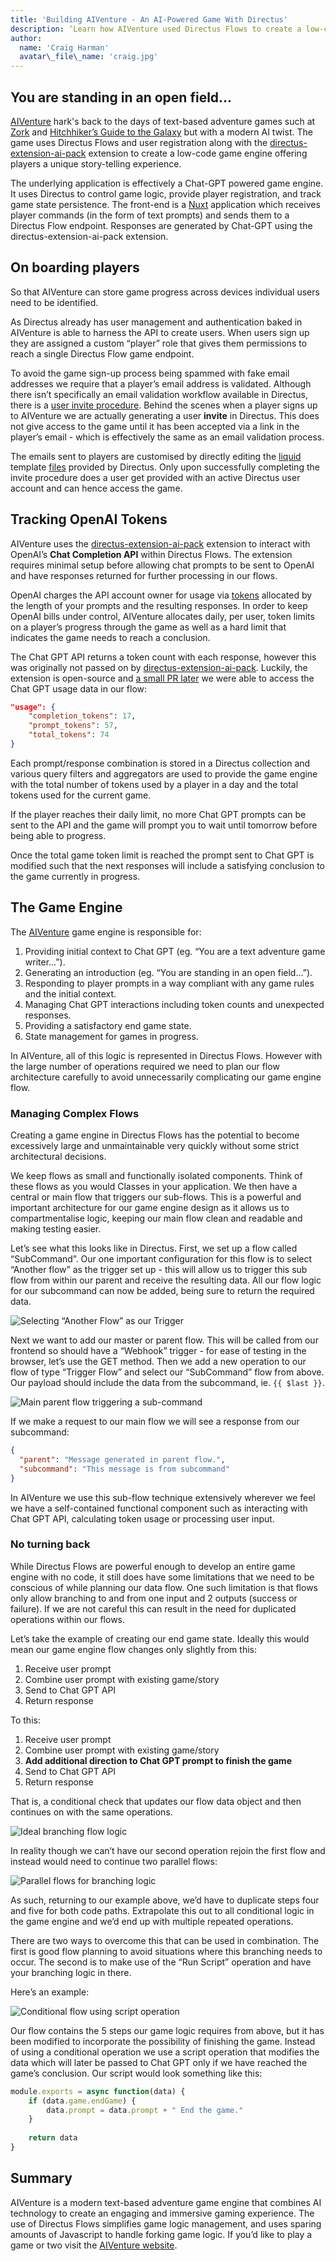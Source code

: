 ```yaml
---
title: 'Building AIVenture - An AI-Powered Game With Directus'
description: ‘Learn how AIVenture used Directus Flows to create a low-code, AI based, text-adventure game engine in the style of the classic Zork games.’
author:
  name: 'Craig Harman'
  avatar\_file\_name: 'craig.jpg'
---
```


## You are standing in an open field…

[AIVenture][1] hark's back to the days of text-based adventure games such at [Zork][2] and [Hitchhiker’s Guide to the Galaxy][3] but with a modern AI twist. The game uses Directus Flows and user registration along with the [directus-extension-ai-pack][4] extension to create a low-code game engine offering players a unique story-telling experience.

The underlying application is effectively a Chat-GPT powered game engine. It uses Directus to control game logic, provide player registration, and track game state persistence. The front-end is a [Nuxt][5] application which receives player commands (in the form of text prompts) and sends them to a Directus Flow endpoint. Responses are generated by Chat-GPT using the directus-extension-ai-pack extension.

## On boarding players
So that AIVenture can store game progress across devices individual users need to be identified. 

As Directus already has user management and authentication baked in AIVenture is able to harness the API to create users. When users sign up they are assigned a custom “player” role that gives them permissions to reach a single Directus Flow game endpoint.

To avoid the game sign-up process being spammed with fake email addresses we require that a player’s email address is validated. Although there isn’t specifically an email validation workflow available in Directus, there is a [user invite procedure][7]. Behind the scenes when a player signs up to AIVenture we are actually generating a user **invite** in Directus. This does not give access to the game until it has been accepted via a link in the player’s email - which is effectively the same as an email validation process.

The emails sent to players are customised by directly editing the [liquid][8] template [files][9] provided by Directus. Only upon successfully completing the invite procedure does a user get provided with an active Directus user account and can hence access the game.

## Tracking OpenAI Tokens
AIVenture uses the [directus-extension-ai-pack][10] extension to interact with OpenAI’s **Chat Completion API** within Directus Flows. The extension requires minimal setup before allowing chat prompts to be sent to OpenAI and have responses returned for further processing in our flows.

OpenAI charges the API account owner for usage via [tokens][11] allocated by the length of your prompts and the resulting responses. In order to keep OpenAI bills under control, AIVenture allocates daily, per user, token limits on a player’s progress through the game as well as a hard limit that indicates the game needs to reach a conclusion.

The Chat GPT API returns a token count with each response, however this was originally not passed on by [directus-extension-ai-pack][12]. Luckily, the extension is open-source and [a small PR later][13] we were able to access the Chat GPT usage data in our flow:

```json
"usage": {
    "completion_tokens": 17,
    "prompt_tokens": 57,
    "total_tokens": 74
} 
```

Each prompt/response combination is stored in a Directus collection and various query filters and aggregators are used to provide the game engine with the total number of tokens used by a player in a day and the total tokens used for the current game.

If the player reaches their daily limit, no more Chat GPT prompts can be sent to the API and the game will prompt you to wait until tomorrow before being able to progress.

Once the total game token limit is reached the prompt sent to Chat GPT is modified such that the next responses will include a satisfying conclusion to the game currently in progress.

## The Game Engine
The [AIVenture][14] game engine is responsible for:

1. Providing initial context to Chat GPT (eg. “You are a text adventure game writer…”).
2. Generating an introduction (eg. “You are standing in an open field…”).
3. Responding to player prompts in a way compliant with any game rules and the initial context.
4. Managing Chat GPT interactions including token counts and unexpected responses.
5. Providing a satisfactory end game state.
6. State management for games in progress.

In AIVenture, all of this logic is represented in Directus Flows. However with the large number of operations required we need to plan our flow architecture carefully to avoid unnecessarily complicating our game engine flow.

### Managing Complex Flows

Creating a game engine in Directus Flows has the potential to become excessively large and unmaintainable very quickly without some strict architectural decisions. 

We keep flows as small and functionally isolated components. Think of these flows as you would Classes in your application. We then have a central or main flow that triggers our sub-flows. This is a powerful and important architecture for our game engine design as it allows us to compartmentalise logic, keeping our main flow clean and readable and making testing easier. 

Let’s see what this looks like in Directus. First, we set up a flow called “SubCommand”. Our one important configuration for this flow is to select “Another flow” as the trigger set up - this will allow us to trigger this sub flow from within our parent and receive the resulting data. All our flow logic for our subcommand can now be added, being sure to return the required data.

![Selecting “Another Flow” as our Trigger][image-1]

Next we want to add our master or parent flow. This will be called from our frontend so should have a “Webhook” trigger - for ease of testing in the browser, let’s use the GET method. Then we add a new operation to our flow of type “Trigger Flow” and select our “SubCommand” flow from above. Our payload should include the data from the subcommand, ie. `{{ $last }}`.

![Main parent flow triggering a sub-command][image-2]

If we make a request to our main flow we will see a response from our subcommand:

```json
{
  "parent": "Message generated in parent flow.",
  "subcommand": "This message is from subcommand"
}
```

In AIVenture we use this sub-flow technique extensively wherever we feel we have a self-contained functional component such as interacting with Chat GPT API, calculating token usage or processing user input.

### No turning back

While Directus Flows are powerful enough to develop an entire game engine with no code, it still does have some limitations that we need to be conscious of while planning our data flow. One such limitation is that flows only allow branching to and from one input and 2 outputs (success or failure). If we are not careful this can result in the need for duplicated operations within our flows.

Let’s take the example of creating our end game state. Ideally this would mean our game engine flow changes only slightly from this:

1. Receive user prompt
2. Combine user prompt with existing game/story
3. Send to Chat GPT API
4. Return response

To this:

1. Receive user prompt
2. Combine user prompt with existing game/story
3. **Add additional direction to Chat GPT prompt to finish the game**
4. Send to Chat GPT API
5. Return response

That is, a conditional check that updates our flow data object and then continues on with the same operations.

![Ideal branching flow logic][image-3]

In reality though we can’t have our second operation rejoin the first flow and instead would need to continue two parallel flows:

![Parallel flows for branching logic][image-4]

As such, returning to our example above, we’d have to duplicate steps four and five for both code paths. Extrapolate this out to all conditional logic in the game engine and we’d end up with multiple repeated operations.

There are two ways to overcome this that can be used in combination. The first is good flow planning to avoid situations where this branching needs to occur. The second is to make use of the “Run Script” operation and have your branching logic in there. 

Here’s an example:

![Conditional flow using script operation][image-5]

Our flow contains the 5 steps our game logic requires from above, but it has been modified to incorporate the possibility of finishing the game. Instead of using a conditional operation we use a script operation that modifies the data which will later be passed to Chat GPT only if we have reached the game’s conclusion. Our script would look something like this:

```ts
module.exports = async function(data) {
	if (data.game.endGame) {
		data.prompt = data.prompt + " End the game."
	}
	
	return data
}
```


## Summary

AIVenture is a modern text-based adventure game engine that combines AI technology to create an engaging and immersive gaming experience. The use of Directus Flows simplifies game logic management, and uses sparing amounts of Javascript to handle forking game logic. If you’d like to play a game or two visit the [AIVenture website][15].

[1]:	https://aiventure.craigharman.com
[2]:	https://en.wikipedia.org/wiki/Zork "Zork"
[3]:	https://en.wikipedia.org/wiki/The_Hitchhiker%27s_Guide_to_the_Galaxy_(video_game) "Hitchhiker's Guide to the Glaxy"
[4]:	https://github.com/br41nslug/directus-extension-ai-pack
[5]:	https://nuxt.com/
[6]:	https://github.com/br41nslug/directus-extension-ai-pack
[7]:	https://docs.directus.io/reference/system/users.html#invite-a-new-user "User invite procedure"
[8]:	https://shopify.github.io/liquid/
[9]:	https://github.com/directus/directus/tree/main/api/src/services/mail/templates
[10]:	https://github.com/br41nslug/directus-extension-ai-pack
[11]:	https://platform.openai.com/docs/guides/gpt/managing-tokens
[12]:	https://github.com/br41nslug/directus-extension-ai-pack
[13]:	https://github.com/br41nslug/directus-extension-ai-pack/pull/7 "Return Chat GPT usage data"
[14]:	https://aiventure.craigharman.com
[15]:	https://aiventure.craigharman.com "AIVenture"

[image-1]:	./sub-command.png
[image-2]:	./main-comannd-flow.png
[image-3]:	./ideal-flow-logic.png
[image-4]:	./actual-flow-logic.png
[image-5]:	./conditional-flow-with-script.png
